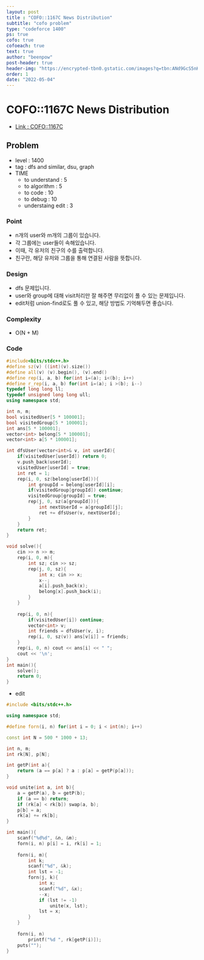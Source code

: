 ```yaml
---
layout: post
title : "COFO::1167C News Distribution"
subtitle: "cofo problem"
type: "codeforce 1400"
ps: true
cofo: true
cofoeach: true
text: true
author: "beenpow"
post-header: true
header-img: "https://encrypted-tbn0.gstatic.com/images?q=tbn:ANd9GcS5nKDnrffawXGrExrdxnkCAMz9sTLCM3qv_H-e2XljAsJcZVxUKZR7VdJHYlFtOvROJ0Q&usqp=CAU"
order: 1
date: "2022-05-04"
---
```

# COFO::1167C News Distribution
- [Link : COFO::1167C](https://codeforces.com/problemset/problem/1167/C)


## Problem 

- level : 1400
- tag : dfs and similar, dsu, graph
- TIME
  - to understand    : 5
  - to algorithm     : 5
  - to code          : 10
  - to debug         : 10
  - understaing edit : 3

### Point
- n개의 user와 m개의 그룹이 있습니다.
- 각 그룹에는 user들이 속해있습니다.
- 이때, 각 유저의 친구의 수를 출력합니다.
- 친구란, 해당 유저와 그룹을 통해 연결된 사람을 뜻합니다.

### Design
- dfs 문제입니다.
- user와 group에 대해 visit처리만 잘 해주면 무리없이 풀 수 있는 문제입니다.
- edit처럼 union-find로도 풀 수 있고, 해당 방법도 기억해두면 좋습니다.

### Complexity
- O(N + M)

### Code

```cpp
#include<bits/stdc++.h>
#define sz(v) ((int)(v).size())
#define all(v) (v).begin(), (v).end()
#define rep(i, a, b) for(int i=(a); i<(b); i++)
#define r_rep(i, a, b) for(int i=(a); i >(b); i--)
typedef long long ll;
typedef unsigned long long ull;
using namespace std;

int n, m;
bool visitedUser[5 * 100001];
bool visitedGroup[5 * 100001];
int ans[5 * 100001];
vector<int> belong[5 * 100001];
vector<int> a[5 * 100001];

int dfsUser(vector<int>& v, int userId){
    if(visitedUser[userId]) return 0;
    v.push_back(userId);
    visitedUser[userId] = true;
    int ret = 1;
    rep(i, 0, sz(belong[userId])){
        int groupId = belong[userId][i];
        if(visitedGroup[groupId]) continue;
        visitedGroup[groupId] = true;
        rep(j, 0, sz(a[groupId])){
            int nextUserId = a[groupId][j];
            ret += dfsUser(v, nextUserId);
        }
    }
    return ret;
}

void solve(){
    cin >> n >> m;
    rep(i, 0, m){
        int sz; cin >> sz;
        rep(j, 0, sz){
            int x; cin >> x;
            x--;
            a[i].push_back(x);
            belong[x].push_back(i);
        }
    }
    
    rep(i, 0, n){
        if(visitedUser[i]) continue;
        vector<int> v;
        int friends = dfsUser(v, i);
        rep(i, 0, sz(v)) ans[v[i]] = friends;
    }
    rep(i, 0, n) cout << ans[i] << " ";
    cout << '\n';
}
int main(){
    solve();
    return 0;
}
```

- edit

```cpp
#include <bits/stdc++.h>

using namespace std;

#define forn(i, n) for(int i = 0; i < int(n); i++) 

const int N = 500 * 1000 + 13;

int n, m;
int rk[N], p[N];

int getP(int a){
	return (a == p[a] ? a : p[a] = getP(p[a]));
}

void unite(int a, int b){
	a = getP(a), b = getP(b);
	if (a == b) return;
	if (rk[a] < rk[b]) swap(a, b);
	p[b] = a;
	rk[a] += rk[b];
}

int main(){
	scanf("%d%d", &n, &m);
	forn(i, n) p[i] = i, rk[i] = 1;
	
	forn(i, m){
		int k;
		scanf("%d", &k);
		int lst = -1;
		forn(j, k){
			int x;
			scanf("%d", &x);
			--x;
			if (lst != -1)
				unite(x, lst);
			lst = x;
		}
	}
	
	forn(i, n)
		printf("%d ", rk[getP(i)]);
	puts("");
}
```
